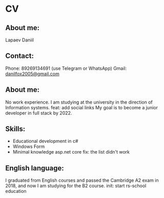 # CV
## About me:
Lapaev Daniil
## Contact:
Phone: 89269134691 (use Telegram or WhatsApp)
Gmail: danilfox2005@gmail.com
## About me:
No work experience. I am studying at the university in the direction of Information systems. 
feat: add social links
My goal is to become a junior developer in full stack by 2022.
## Skills:
- Educational development in c#
- Windows Form
- Minimal knowledge asp.net core
fix: the list didn't work

## English language:
I graduated from English courses and passed the Cambridge A2 exam in 2018, and now I am studying for the B2 course.
init: start rs-school education
